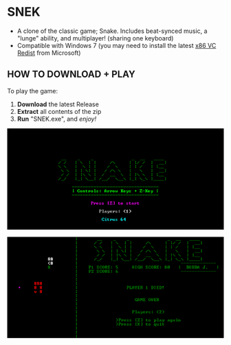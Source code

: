 # SNEK
+ A clone of the classic game; Snake. Includes beat-synced music, a "lunge" ability, and multiplayer! (sharing one keyboard)
+ Compatible with Windows 7 (you may need to install the latest [x86 VC Redist](https://support.microsoft.com/en-us/help/2977003/the-latest-supported-visual-c-downloads) from Microsoft)

## HOW TO DOWNLOAD + PLAY
To play the game:
1. **Download** the latest Release
2. **Extract** all contents of the zip
3. **Run** "SNEK.exe", and *enjoy!*

![SNEK Main Menu](https://raw.githubusercontent.com/M-O-Marmalade/SNEK/master/Screenshots/snake%20sc%202.PNG)

![SNEK Gameplay](https://raw.githubusercontent.com/M-O-Marmalade/SNEK/master/Screenshots/snake%20sc.PNG)
